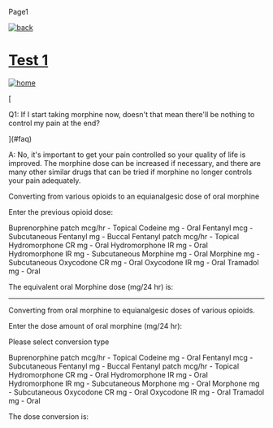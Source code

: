  Page1         

[![back](images/backarrow.png)](#home)

[Test 1](test2.html)
====================

[![home](images/homebtn.png)](#home)

[

Q1: If I start taking morphine now, doesn't that mean there'll be nothing to control my pain at the end?

](#faq)

A: No, it's important to get your pain controlled so your quality of life is improved. The morphine dose can be increased if necessary, and there are many other similar drugs that can be tried if morphine no longer controls your pain adequately.

Converting from various opioids to an equianalgesic dose of oral morphine

Enter the previous opioid dose:

 Buprenorphine patch mcg/hr - Topical Codeine mg - Oral Fentanyl mcg - Subcutaneous Fentanyl mg - Buccal Fentanyl patch mcg/hr - Topical Hydromorphone CR mg - Oral Hydromorphone IR mg - Oral Hydromorphone IR mg - Subcutaneous Morphine mg - Oral Morphine mg - Subcutaneous Oxycodone CR mg - Oral Oxycodone IR mg - Oral Tramadol mg - Oral   
  

The equivalent oral Morphine dose (mg/24 hr) is:

* * *

Converting from oral morphine to equianalgesic doses of various opioids.

Enter the dose amount of oral morphine (mg/24 hr):

Please select conversion type

Buprenorphine patch mcg/hr - Topical Codeine mg - Oral Fentanyl mcg - Subcutaneous Fentanyl mg - Buccal Fentanyl patch mcg/hr - Topical Hydromorphone CR mg - Oral Hydromorphone IR mg - Oral Hydromorphone IR mg - Subcutaneous Morphone mg - Oral Morphone mg - Subcutaneous Oxycodone CR mg - Oral Oxycodone IR mg - Oral Tramadol mg - Oral 

The dose conversion is: